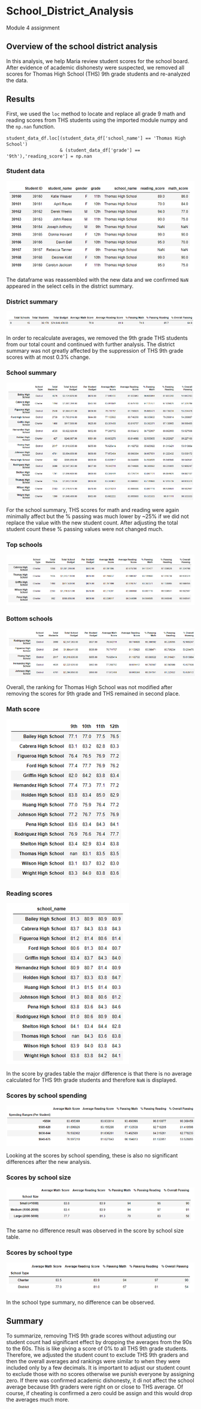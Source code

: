 # School_District_Analysis
Module 4 assignment
## Overview of the school district analysis
In this analysis, we help Maria review student scores for the school board. After evidence of academic dishonesty were suspected, we removed all scores for Thomas High School (THS) 9th grade students and re-analyzed the data.
## Results
First, we used the `loc` method to locate and replace all grade 9 math and reading scores from THS students using the imported module numpy and the `np.nan` function.  
```
student_data_df.loc[(student_data_df['school_name'] == 'Thomas High School')
                    & (student_data_df['grade'] == '9th'),'reading_score'] = np.nan
```
### Student data
![student_data](Resources/student_data.png)

The dataframe was reassembled with the new data and we confirmed `NaN` appeared in the select cells in the district summary.

### District summary
![district_summary](Resources/district_summary.png)

In order to recalculate averages, we removed the 9th grade THS students from our total count and continued with further analysis. 
The district summary was not greatly affected by the suppression of THS 9th grade scores with at most 0.3% change.

### School summary
![ per_school_summary](Resources/per_school_summary.png)

For the school summary, THS scores for math and reading were again minimally affect but the % passing was much lower by ~25% if we did not replace the value with the new student count. After adjusting the total student count these % passing values were not changed much.
 
### Top schools
![top_5](Resources/top_5.png)

### Bottom schools
![botton_5](Resources/botton_5.png)

Overall, the ranking for Thomas High School was not modified after removing the scores for 9th grade and THS remained in second place.

### Math score
![math_by_grade](Resources/math_by_grade.png)

### Reading scores
![reading_by_grade](Resources/reading_by_grade.png)

In the score by grades table the major difference is that there is no average calculated for THS 9th grade students and therefore `NaN` is displayed.

### Scores by school spending
![spending_summary](Resources/spending_summary.png)

Looking at the scores by school spending, these is also no significant differences after the new analysis. 

### Scores by school size
![size_summary](Resources/size_summary.png)

The same no difference result was observed in the score by school size table. 

### Scores by school type
![ type_summary](Resources/type_summary.png)

In the school type summary, no difference can be observed.

## Summary
To summarize, removing THS 9th grade scores without adjusting our student count had significant effect by dropping the averages from the 90s to the 60s. This is like giving a score of 0% to all THS 9th grade students. Therefore, we adjusted the student count to exclude THS 9th graders and then the overall averages and rankings were similar to when they were included only by a few decimals. It is important to adjust our student count to exclude those with no scores otherwise we punish everyone by assigning zero. If there was confirmed academic dishonesty, it di not affect the school average because 9th graders were right on or close to THS average. Of course, if cheating is confirmed a zero could be assign and this would drop the averages much more.
